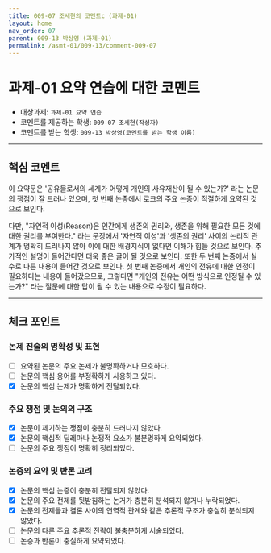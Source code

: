 ```yaml
---
title: 009-07 조세현의 코멘트c (과제-01) 
layout: home
nav_order: 07
parent: 009-13 박상영 (과제-01)
permalink: /asmt-01/009-13/comment-009-07
---
```


# 과제-01 요약 연습에 대한 코멘트

- 대상과제: `과제-01 요약 연습`
- 코멘트를 제공하는 학생: `009-07 조세현(작성자)` 
- 코멘트를 받는 학생: `009-13 박상영(코멘트를 받는 학생 이름)` 

---

## 핵심 코멘트

이 요약문은 '공유물로서의 세계가 어떻게 개인의 사유재산이 될 수 있는가?' 라는 논문의 쟁점이 잘 드러나 있으며, 첫 번째 논증에서 로크의 주요 논증이 적절하게 요약된 것으로 보인다. 

다만, "자연적 이성(Reason)은 인간에게 생존의 권리와, 생존을 위해 필요한 모든 것에 대한 권리를 부여한다." 라는 문장에서 '자연적 이성'과 '생존의 권리' 사이의 논리적 관계가 명확히 드러나지 않아 이에 대한 배경지식이 없다면 이해가 힘들 것으로 보인다. 추가적인 설명이 들어간다면 더욱 좋은 글이 될 것으로 보인다. 또한 두 번째 논증에서 실수로 다른 내용이 들어간 것으로 보인다. 첫 번째 논증에서 개인의 전유에 대한 인정이 필요하다는 내용이 들어갔으므로, 그렇다면 "개인의 전유는 어떤 방식으로 인정될 수 있는가?" 라는 질문에 대한 답이 될 수 있는 내용으로 수정이 필요하다.  


---

## 체크 포인트

### 논제 진술의 명확성 및 표현  
- [ ] 요약된 논문의 주요 논제가 불명확하거나 모호하다.  
- [ ] 논문의 핵심 용어를 부정확하게 사용하고 있다.  
- [x] 논문의 핵심 논제가 명확하게 전달되었다.  

### 주요 쟁점 및 논의의 구조  
- [x] 논문이 제기하는 쟁점이 충분히 드러나지 않았다.  
- [x] 논문의 핵심적 딜레마나 논쟁적 요소가 불분명하게 요약되었다.  
- [ ] 논문의 주요 쟁점이 명확히 정리되었다.  

### 논증의 요약 및 반론 고려  
- [x] 논문의 핵심 논증이 충분히 전달되지 않았다.  
- [x] 논문의 주요 전제를 뒷받침하는 논거가 충분히 분석되지 않거나 누락되었다.  
- [x] 논문의 전제들과 결론 사이의 연역적 관계와 같은 추론적 구조가 충실히 분석되지 않았다.  
- [ ] 논문의 다른 주요 추론적 전략이 불충분하게 서술되었다.
- [ ] 논증과 반론이 충실하게 요약되었다. 